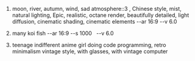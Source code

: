 1. moon, river, autumn, wind, sad atmosphere::3 , Chinese style, mist, natural lighting, Epic, realistic, octane render, beautifully detailed, light diffusion, cinematic shading, cinematic elements --ar 16:9 --v 6.0

2. many koi fish --ar 16:9 --s 1000   --v 6.0 

3. teenage indifferent anime girl doing code programming, retro minimalism vintage style, with glasses, with vintage computer

